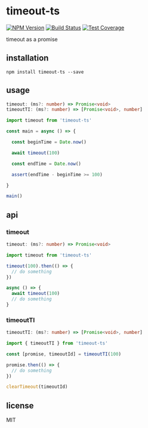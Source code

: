 # timeout-ts

[![NPM Version][npm-badge]][npm-url]
[![Build Status][build-badge]][build-status]
[![Test Coverage][coverage-badge]][coverage-result]

timeout as a promise

## installation

`npm install timeout-ts --save`

## usage

```ts
timeout: (ms?: number) => Promise<void>
timeoutTI: (ms?: number) => [Promise<void>, number]
```

```ts
import timeout from 'timeout-ts'

const main = async () => {

  const beginTime = Date.now()

  await timeout(100)

  const endTime = Date.now()

  assert(endTime - beginTime >= 100)

}

main()
```

## api

### timeout

```ts
timeout: (ms?: number) => Promise<void>
```

```ts
import timeout from 'timeout-ts'

timeout(100).then(() => {
  // do something
})

async () => {
  await timeout(100)
  // do something
}
```

### timeoutTI

```ts
timeoutTI: (ms?: number) => [Promise<void>, number]
```

```ts
import { timeoutTI } from 'timeout-ts'

const [promise, timeoutId] = timeoutTI(100)

promise.then(() => {
  // do something
})

clearTimeout(timeoutId)
```

## license

MIT

[npm-badge]: https://img.shields.io/npm/v/timeout-ts.svg
[npm-url]: https://www.npmjs.com/package/timeout-ts
[build-badge]: https://img.shields.io/travis/airt/timeout-ts/master.svg
[build-status]: https://travis-ci.org/airt/timeout-ts
[coverage-badge]: https://img.shields.io/coveralls/airt/timeout-ts.svg
[coverage-result]: https://coveralls.io/github/airt/timeout-ts
